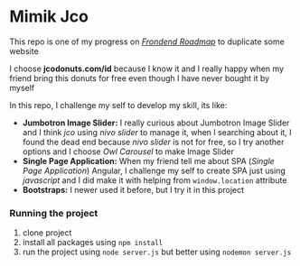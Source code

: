 # Mimik Jco

This repo is one of my progress on [_Frondend Roadmap_](https://www.codementor.io/kamranahmedse/modern-frontend-developer-in-2018-inb3ay6xt) to duplicate some website

I choose **jcodonuts.com/id** because I know it and I really happy when my friend bring this donuts for free even though I have never bought it by myself

In this repo, I challenge my self to develop my skill, its like:

- **Jumbotron Image Slider:** I really curious about Jumbotron Image Slider and I think _jco_ using _nivo slider_ to manage it, when I searching about it, I found the dead end 
because _nivo slider_ is not for free, so I try another options and I choose _Owl Carousel_ to make Image Slider
- **Single Page Application:** When my friend tell me about SPA (_Single Page Application_) Angular, I challenge my self to create SPA just using _javascript_ 
and I did make it with helping from `window.location` attribute
- **Bootstraps:** I newer used it before, but I try it in this project



### Running the project
1. clone project
2. install all packages using `npm install`
3. run the project using `node server.js` but better using `nodemon server.js`
